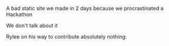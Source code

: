 A bad static site we made in 2 days because we procrastinated a Hackathon


We don't talk about it















Rylee on his way to contribute absolutely nothing:
